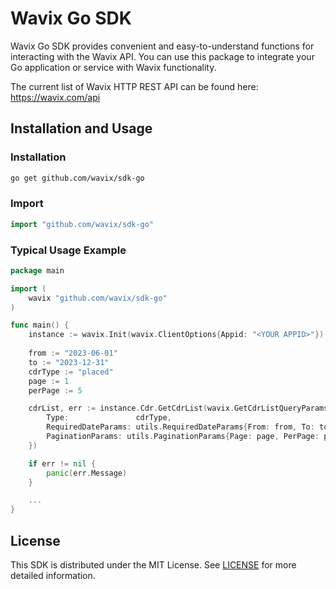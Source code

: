 # Wavix Go SDK

Wavix Go SDK provides convenient and easy-to-understand functions for interacting with the Wavix API. You can use this package to integrate your Go application or service with Wavix functionality.

The current list of Wavix HTTP REST API can be found here: https://wavix.com/api

## Installation and Usage

### Installation

```sh
go get github.com/wavix/sdk-go
```

### Import

```go
import "github.com/wavix/sdk-go"
```

### Typical Usage Example

```go
package main

import (
    wavix "github.com/wavix/sdk-go"
)

func main() {
    instance := wavix.Init(wavix.ClientOptions{Appid: "<YOUR APPID>"})
     
    from := "2023-06-01"
    to := "2023-12-31"
    cdrType := "placed"
    page := 1
    perPage := 5

    cdrList, err := instance.Cdr.GetCdrList(wavix.GetCdrListQueryParams{
		Type:               cdrType,
		RequiredDateParams: utils.RequiredDateParams{From: from, To: to}, 
        PaginationParams: utils.PaginationParams{Page: page, PerPage: perPage}
    })

	if err != nil {
		panic(err.Message)
	}

    ...
}
```
## License

This SDK is distributed under the MIT License. See [LICENSE](./LICENSE) for more detailed information.